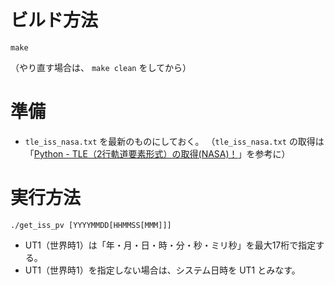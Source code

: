 ビルド方法
==========

`make`

（やり直す場合は、 `make clean` をしてから）

準備
====

* `tle_iss_nasa.txt` を最新のものにしておく。
  （`tle_iss_nasa.txt` の取得は「[Python - TLE（2行軌道要素形式）の取得(NASA)！](https://www.mk-mode.com/octopress/2018/08/14/python-tle-getting-from-nasa "Python - TLE（2行軌道要素形式）の取得(NASA)！")」を参考に）

実行方法
========

`./get_iss_pv [YYYYMMDD[HHMMSS[MMM]]]`

* UT1（世界時1）は「年・月・日・時・分・秒・ミリ秒」を最大17桁で指定する。
* UT1（世界時1）を指定しない場合は、システム日時を UT1 とみなす。

